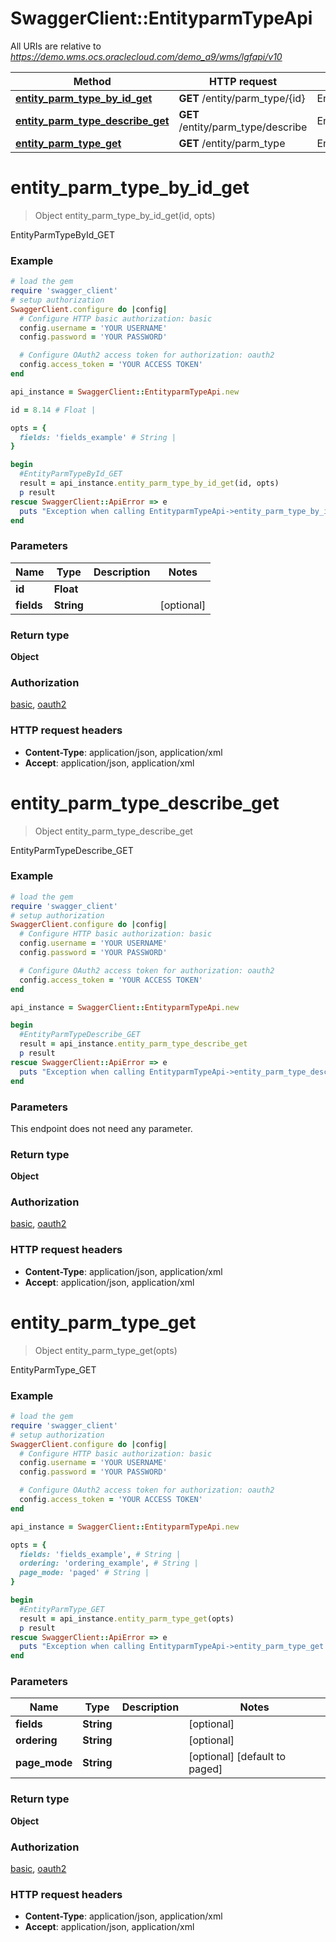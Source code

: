 # SwaggerClient::EntityparmTypeApi

All URIs are relative to *https://demo.wms.ocs.oraclecloud.com/demo_a9/wms/lgfapi/v10*

Method | HTTP request | Description
------------- | ------------- | -------------
[**entity_parm_type_by_id_get**](EntityparmTypeApi.md#entity_parm_type_by_id_get) | **GET** /entity/parm_type/{id} | EntityParmTypeById_GET
[**entity_parm_type_describe_get**](EntityparmTypeApi.md#entity_parm_type_describe_get) | **GET** /entity/parm_type/describe | EntityParmTypeDescribe_GET
[**entity_parm_type_get**](EntityparmTypeApi.md#entity_parm_type_get) | **GET** /entity/parm_type | EntityParmType_GET


# **entity_parm_type_by_id_get**
> Object entity_parm_type_by_id_get(id, opts)

EntityParmTypeById_GET



### Example
```ruby
# load the gem
require 'swagger_client'
# setup authorization
SwaggerClient.configure do |config|
  # Configure HTTP basic authorization: basic
  config.username = 'YOUR USERNAME'
  config.password = 'YOUR PASSWORD'

  # Configure OAuth2 access token for authorization: oauth2
  config.access_token = 'YOUR ACCESS TOKEN'
end

api_instance = SwaggerClient::EntityparmTypeApi.new

id = 8.14 # Float | 

opts = { 
  fields: 'fields_example' # String | 
}

begin
  #EntityParmTypeById_GET
  result = api_instance.entity_parm_type_by_id_get(id, opts)
  p result
rescue SwaggerClient::ApiError => e
  puts "Exception when calling EntityparmTypeApi->entity_parm_type_by_id_get: #{e}"
end
```

### Parameters

Name | Type | Description  | Notes
------------- | ------------- | ------------- | -------------
 **id** | **Float**|  | 
 **fields** | **String**|  | [optional] 

### Return type

**Object**

### Authorization

[basic](../README.md#basic), [oauth2](../README.md#oauth2)

### HTTP request headers

 - **Content-Type**: application/json, application/xml
 - **Accept**: application/json, application/xml



# **entity_parm_type_describe_get**
> Object entity_parm_type_describe_get

EntityParmTypeDescribe_GET



### Example
```ruby
# load the gem
require 'swagger_client'
# setup authorization
SwaggerClient.configure do |config|
  # Configure HTTP basic authorization: basic
  config.username = 'YOUR USERNAME'
  config.password = 'YOUR PASSWORD'

  # Configure OAuth2 access token for authorization: oauth2
  config.access_token = 'YOUR ACCESS TOKEN'
end

api_instance = SwaggerClient::EntityparmTypeApi.new

begin
  #EntityParmTypeDescribe_GET
  result = api_instance.entity_parm_type_describe_get
  p result
rescue SwaggerClient::ApiError => e
  puts "Exception when calling EntityparmTypeApi->entity_parm_type_describe_get: #{e}"
end
```

### Parameters
This endpoint does not need any parameter.

### Return type

**Object**

### Authorization

[basic](../README.md#basic), [oauth2](../README.md#oauth2)

### HTTP request headers

 - **Content-Type**: application/json, application/xml
 - **Accept**: application/json, application/xml



# **entity_parm_type_get**
> Object entity_parm_type_get(opts)

EntityParmType_GET



### Example
```ruby
# load the gem
require 'swagger_client'
# setup authorization
SwaggerClient.configure do |config|
  # Configure HTTP basic authorization: basic
  config.username = 'YOUR USERNAME'
  config.password = 'YOUR PASSWORD'

  # Configure OAuth2 access token for authorization: oauth2
  config.access_token = 'YOUR ACCESS TOKEN'
end

api_instance = SwaggerClient::EntityparmTypeApi.new

opts = { 
  fields: 'fields_example', # String | 
  ordering: 'ordering_example', # String | 
  page_mode: 'paged' # String | 
}

begin
  #EntityParmType_GET
  result = api_instance.entity_parm_type_get(opts)
  p result
rescue SwaggerClient::ApiError => e
  puts "Exception when calling EntityparmTypeApi->entity_parm_type_get: #{e}"
end
```

### Parameters

Name | Type | Description  | Notes
------------- | ------------- | ------------- | -------------
 **fields** | **String**|  | [optional] 
 **ordering** | **String**|  | [optional] 
 **page_mode** | **String**|  | [optional] [default to paged]

### Return type

**Object**

### Authorization

[basic](../README.md#basic), [oauth2](../README.md#oauth2)

### HTTP request headers

 - **Content-Type**: application/json, application/xml
 - **Accept**: application/json, application/xml



